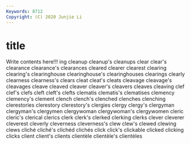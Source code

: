 ```yaml
---
Keywords: 8712
Copyright: (C) 2020 Junjie Li
---
```


# title

Write contents here!!!
ing
cleanup 
cleanup's 
cleanups 
clear 
clear's 
clearance 
clearance's 
clearances 
cleared 
clearer
clearest 
clearing 
clearing's 
clearinghouse 
clearinghouse's 
clearinghouses 
clearings 
clearly 
clearness 
clearness's
clears 
cleat 
cleat's 
cleats 
cleavage 
cleavage's 
cleavages 
cleave 
cleaved 
cleaver
cleaver's 
cleavers 
cleaves 
cleaving 
clef 
clef's 
clefs 
cleft 
cleft's 
clefts
clematis 
clematis's 
clematises 
clemency 
clemency's 
clement 
clench 
clench's 
clenched 
clenches
clenching 
clerestories 
clerestory 
clerestory's 
clergies 
clergy 
clergy's 
clergyman 
clergyman's 
clergymen
clergywoman 
clergywoman's 
clergywomen 
cleric 
cleric's 
clerical 
clerics 
clerk 
clerk's 
clerked
clerking 
clerks 
clever 
cleverer 
cleverest 
cleverly 
cleverness 
cleverness's 
clew 
clew's
clewed 
clewing 
clews 
cliché 
cliché's 
clichéd 
clichés 
click 
click's 
clickable
clicked 
clicking 
clicks 
client 
client's 
clients 
clientèle 
clientèle's 
clientèles 

